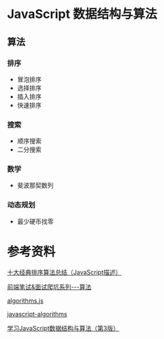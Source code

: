 # JavaScript 数据结构与算法
## 算法
### 排序
* 冒泡排序
* 选择排序
* 插入排序
* 快速排序

### 搜索
* 顺序搜索
* 二分搜索

### 数学
* 斐波那契数列

### 动态规划
* 最少硬币找零


# 参考资料
[十大经典排序算法总结（JavaScript描述）](https://juejin.im/post/57dcd394a22b9d00610c5ec8)

[前端笔试&面试爬坑系列---算法](https://juejin.im/post/5b72f0caf265da282809f3b5)

[algorithms.js](https://github.com/felipernb/algorithms.js)

[javascript-algorithms](https://github.com/trekhleb/javascript-algorithms)

[学习JavaScript数据结构与算法（第3版）](http://www.ituring.com.cn/book/2653)